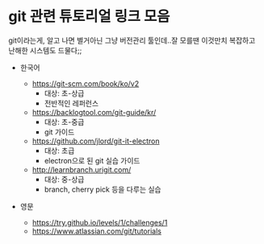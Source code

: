 git 관련 튜토리얼 링크 모음
====
git이라는게, 알고 나면 별거아닌 그냥 버전관리 툴인데..잘 모를땐 이것만치 복잡하고 난해한 시스템도 드물다;;

* 한국어
  * https://git-scm.com/book/ko/v2
    * 대상: 초-상급
    * 전반적인 레퍼런스
  * https://backlogtool.com/git-guide/kr/
    * 대상: 초-중급
    * git 가이드
  * https://github.com/jlord/git-it-electron
    * 대상: 초급
    * electron으로 된 git 실습 가이드
  * http://learnbranch.urigit.com/  
    * 대상: 중-상급
    * branch, cherry pick 등을 다루는 실습

* 영문
  * https://try.github.io/levels/1/challenges/1
  * https://www.atlassian.com/git/tutorials
